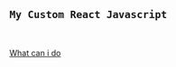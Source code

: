 ## `My Custom React Javascript`

<br>

[What can i do](https://github.com/CWIN77/README-contents/tree/master/react)
